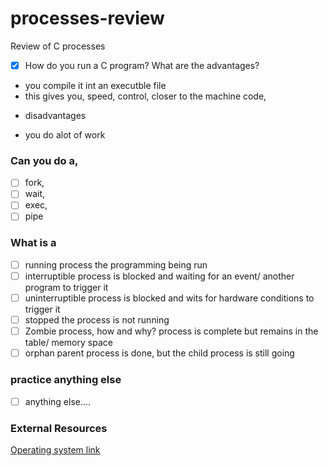 # processes-review
Review of C processes
* [x] How do you run a C program? What are the advantages?
- you compile it int an executble file
- this gives you, speed, control, closer to the machine code,

* disadvantages
- you do alot of work

### Can you do a,
* [ ] fork,
* [ ] wait, 
* [ ] exec, 
* [ ] pipe

### What is a 
* [ ] running process the programming being run
* [ ] interruptible process is blocked and waiting for an event/ another program to trigger it
* [ ] uninterruptible process is blocked and wits for hardware conditions to trigger it
* [ ] stopped the process is not running
* [ ] Zombie process, how and why? process is complete but remains in the table/ memory space
* [ ] orphan parent process is done, but the child process is still going

### practice anything else
* [ ] anything else....

### External Resources
[Operating system link](http://codex.cs.yale.edu/avi/os-book/OSE2/practice-exer-dir/2-web.pdf)

